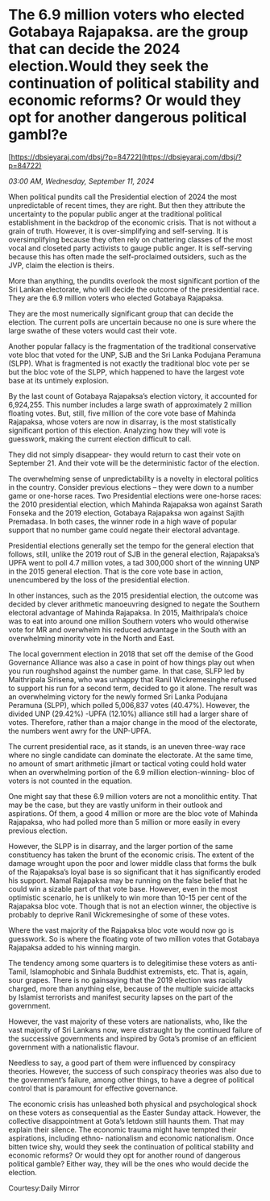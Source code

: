 # The 6.9 million voters who elected Gotabaya Rajapaksa. are the  group that can decide the 2024 election.Would they seek the continuation of political stability and economic reforms? Or would they opt for another  dangerous political gambl?e

[https://dbsjeyaraj.com/dbsj/?p=84722](https://dbsjeyaraj.com/dbsj/?p=84722)

*03:00 AM, Wednesday, September 11, 2024*

When political pundits call the Presidential election of 2024 the most unpredictable of recent times, they are right. But then they attribute the uncertainty to the popular public anger at the traditional political establishment in the backdrop of the economic crisis. That is not without a grain of truth. However, it is over-simplifying and self-serving. It is oversimplifying because they often rely on chattering classes of the most vocal and closeted party activists to gauge public anger. It is self-serving because this has often made the self-proclaimed outsiders, such as the JVP, claim the election is theirs.

More than anything, the pundits overlook the most significant portion of the Sri Lankan electorate, who will decide the outcome of the presidential race. They are the 6.9 million voters who elected Gotabaya Rajapaksa.

They are the most numerically significant group that can decide the election. The current polls are uncertain because no one is sure where the large swathe of these voters would cast their vote.

Another popular fallacy is the fragmentation of the traditional conservative vote bloc that voted for the UNP, SJB and the Sri Lanka Podujana Peramuna (SLPP). What is fragmented is not exactly the traditional bloc vote per se but the bloc vote of the SLPP, which happened to have the largest vote base at its untimely explosion.

By the last count of Gotabaya Rajapaksa’s election victory, it accounted for 6,924,255. This number includes a large swath of approximately 2 million floating votes. But, still, five million of the core vote base of Mahinda Rajapaksa, whose voters are now in disarray, is the most statistically significant portion of this election. Analyzing how they will vote is guesswork, making the current election difficult to call.

They did not simply disappear- they would return to cast their vote on September 21. And their vote will be the deterministic factor of the election.

The overwhelming sense of unpredictability is a novelty in electoral politics in the country. Consider previous elections – they were down to a number game or one-horse races. Two Presidential elections were one-horse races: the 2010 presidential election, which Mahinda Rajapaksa won against Sarath Fonseka and the 2019 election, Gotabaya Rajapaksa won against Sajith Premadasa. In both cases, the winner rode in a high wave of popular support that no number game could negate their electoral advantage.

Presidential elections generally set the tempo for the general election that follows, still, unlike the 2019 rout of SJB in the general election, Rajapaksa’s UPFA went to poll 4.7 million votes, a tad 300,000 short of the winning UNP in the 2015 general election. That is the core vote base in action, unencumbered by the loss of the presidential election.

In other instances,  such as the 2015 presidential election, the outcome was decided by clever arithmetic manoeuvring designed to negate the Southern electoral advantage of Mahinda Rajapaksa. In 2015, Maithripala’s choice was to eat into around one million Southern voters who would otherwise vote for MR and overwhelm his reduced advantage in the South with an overwhelming minority vote in the North and East.

The local government election in 2018 that set off the demise of the Good Governance Alliance was also a case in point of how things play out when you run roughshod against the number game. In that case, SLFP led by Maithripala Sirisena, who was unhappy that Ranil Wickremesinghe refused to support his run for a second term, decided to go it alone. The result was an overwhelming victory for the newly formed Sri Lanka Podujana Peramuna (SLPP), which polled 5,006,837 votes (40.47%). However, the divided UNP (29.42%) -UPFA (12.10%) alliance still had a larger share of votes. Therefore, rather than a major change in the mood of the electorate, the numbers went awry for the UNP-UPFA.

The current presidential race, as it stands, is an uneven three-way race where no single candidate can dominate the electorate. At the same time, no amount of smart arithmetic jilmart or tactical voting could hold water when an overwhelming portion of the 6.9 million election-winning- bloc of voters is not counted in the equation.

One might say that these 6.9 million voters are not a monolithic entity. That may be the case, but they are vastly uniform in their outlook and aspirations.   Of them, a good 4 million or more are the bloc vote of Mahinda Rajapaksa, who had polled more than 5 million or more easily in every previous election.

However, the SLPP is in disarray, and the larger portion of the same constituency has taken the brunt of the economic crisis. The extent of the damage wrought upon the poor and lower middle class that forms the bulk of the Rajapaksa’s loyal base is so significant that it has significantly eroded his support. Namal Rajapaksa may be running on the false belief that he could win a sizable part of that vote base. However, even in the most optimistic scenario, he is unlikely to win more than 10-15 per cent of the Rajapaksa bloc vote. Though that is not an election winner, the objective is probably to deprive Ranil Wickremesinghe of some of these votes.

Where the vast majority of the Rajapaksa bloc vote would now go is guesswork. So is where the floating vote of two million votes that Gotabaya Rajapaksa added to his winning margin.

The tendency among some quarters is to delegitimise these voters as anti-Tamil, Islamophobic and  Sinhala Buddhist extremists, etc. That is, again, sour grapes. There is no gainsaying that the 2019 election was racially charged, more than anything else, because of the multiple suicide attacks by  Islamist terrorists and manifest security lapses on the part of the government.

However, the vast majority of these voters are nationalists, who, like the vast majority of Sri Lankans now, were distraught by the continued failure of the successive governments and inspired by Gota’s promise of an efficient government with a nationalistic flavour.

Needless to say, a good part of them were influenced by conspiracy theories. However, the success of such conspiracy theories was also due to the government’s failure, among other things, to have a degree of political control that is paramount for effective governance.

The economic crisis has unleashed both physical and psychological shock on these voters as consequential as the Easter Sunday attack. However, the collective disappointment at Gota’s letdown still haunts them. That may explain their silence. The economic trauma might have tempted their aspirations, including ethno- nationalism and economic nationalism. Once bitten twice shy, would they seek the continuation of political stability and economic reforms? Or would they opt for another round of dangerous political gamble? Either way, they will be the ones who would decide the election.

Courtesy:Daily Mirror

